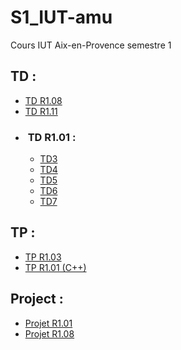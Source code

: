 # S1_IUT-amu
Cours IUT Aix-en-Provence semestre 1


## TD :

- [TD R1.08](https://github.com/killbib-coder/S1_IUT-amu/blob/main/TD/R108_Makssoud)
- [TD R1.11](https://github.com/killbib-coder/S1_IUT-amu/blob/main/TD/R111_Salou)
- ###  TD R1.01 :
  - [TD3](https://github.com/killbib-coder/S1_IUT-amu/blob/main/TD/Algo/TD3_R1.01.algo)
  - [TD4](https://github.com/killbib-coder/S1_IUT-amu/blob/main/TD/Algo/TD4_R1.01.algo)
  - [TD5](https://github.com/killbib-coder/S1_IUT-amu/tree/main/TD/Algo/TD5%20R1.01)
  - [TD6](https://github.com/killbib-coder/S1_IUT-amu/tree/main/TD/Algo/TD6%20R1.01)
  - [TD7](https://github.com/killbib-coder/S1_IUT-amu/tree/main/TD/Algo/TD7%20R1.01)

## TP :

- [TP R1.03](https://github.com/killbib-coder/S1_IUT-amu/blob/main/TP/R103)
- [TP R1.01 (C++)](https://github.com/killbib-coder/S1_IUT-amu/tree/main/TP/C%2B%2B)

## Project :
- [Projet R1.01](https://github.com/killbib-coder/S1_IUT-amu/tree/main/Project/R1.01-Project)
- [Projet R1.08](https://github.com/killbib-coder/S1_IUT-amu/tree/main/Project/R1.08-Project)
